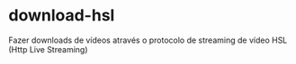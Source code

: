 # download-hsl

Fazer downloads de vídeos através o protocolo de streaming de vídeo HSL (Http Live Streaming)
